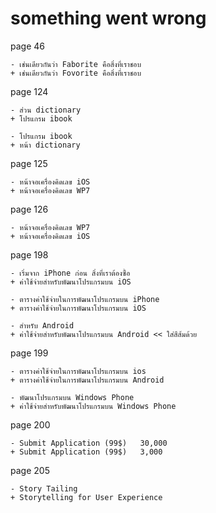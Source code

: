 something went wrong
====================

page 46

    - เช่นเดียวกันว่า Faborite คือสิ่งที่เราชอบ
    + เช่นเดียวกันว่า Fovorite คือสิ่งที่เราชอบ

page 124
  
    - ส่วน dictionary
    + โปรแกรม ibook
    
    - โปรแกรม ibook
    + หน้า dictionary

page 125

    - หน้าจอเครื่องคิดเลข iOS
    + หน้าจอเครื่องคิดเลข WP7

page 126

    - หน้าจอเครื่องคิดเลข WP7
    + หน้าจอเครื่องคิดเลข iOS

page 198
  
    - เริ่มจาก iPhone ก่อน สิ่งที่เราต้องซื้อ
    + ค่าใช้จ่ายสำหรับพัฒนาโปรแกรมบน iOS
   
    - ตารางค่าใช้จ่ายในการพัฒนาโปรแกรมบน iPhone
    + ตารางค่าใช้จ่ายในการพัฒนาโปรแกรมบน iOS

    - สำหรับ Android
    + ค่าใช้จ่ายสำหรับพัฒนาโปรแกรมบน Android << ใส่สีส้มด้วย
    
page 199

    - ตารางค่าใช้จ่ายในการพัฒนาโปรแกรมบน ios
    + ตารางค่าใช้จ่ายในการพัฒนาโปรแกรมบน Android
    
    - พัฒนาโปรแกรมบน Windows Phone
    + ค่าใช้จ่ายสำหรับพัฒนาโปรแกรมบน Windows Phone
    
page 200

    - Submit Application (99$)   30,000
    + Submit Application (99$)   3,000
    
page 205

    - Story Tailing
    + Storytelling for User Experience
